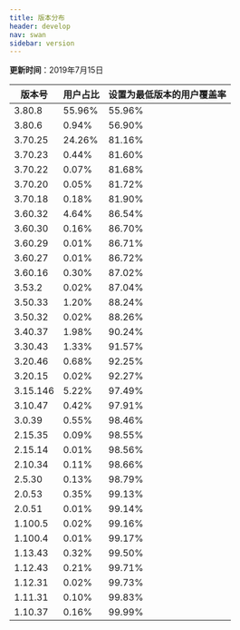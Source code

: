 ```yaml
---
title: 版本分布
header: develop
nav: swan
sidebar: version
---
```

**更新时间**：2019年7月15日

|版本号|用户占比|设置为最低版本的用户覆盖率|
|---|---|---|
|3.80.8|55.96%|55.96%|
|3.80.6|0.94%|56.90%|
|3.70.25|24.26%|81.16%|
|3.70.23|0.44%|81.60%|
|3.70.22|0.07%|81.68%|
|3.70.20|0.05%|81.72%|
|3.70.18|0.18%|81.90%|
|3.60.32|4.64%|86.54%|
|3.60.30|0.16%|86.70%|
|3.60.29|0.01%|86.71%|
|3.60.27|0.01%|86.72%|
|3.60.16|0.30%|87.02%|
|3.53.2|0.02%|87.04%|
|3.50.33|1.20%|88.24%|
|3.50.32|0.02%|88.26%|
|3.40.37|1.98%|90.24%|
|3.30.43|1.33%|91.57%|
|3.20.46|0.68%|92.25%|
|3.20.15|0.02%|92.27%|
|3.15.146|5.22%|97.49%|
|3.10.47|0.42%|97.91%|
|3.0.39|0.55%|98.46%|
|2.15.35|0.09%|98.55%|
|2.15.14|0.01%|98.56%|
|2.10.34|0.11%|98.66%|
|2.5.30|0.13%|98.79%|
|2.0.53|0.35%|99.13%|
|2.0.51|0.01%|99.14%|
|1.100.5|0.02%|99.16%|
|1.100.4|0.01%|99.17%|
|1.13.43|0.32%|99.50%|
|1.12.43|0.21%|99.71%|
|1.12.31|0.02%|99.73%|
|1.11.31|0.10%|99.83%|
|1.10.37|0.16%|99.99%|

